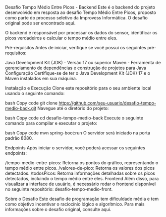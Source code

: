 
Desafio Tempo Médio Entre Picos - Backend
Este é o backend do projeto desenvolvido em resposta ao desafio Tempo Médio Entre Picos, proposto como parte do processo seletivo da Improvess Informática. O desafio original pode ser encontrado aqui.

O backend é responsável por processar os dados do sensor, identificar os picos verdadeiros e calcular o tempo médio entre eles.

Pré-requisitos
Antes de iniciar, verifique se você possui os seguintes pré-requisitos:

Java Development Kit (JDK) - Versão 17 ou superior
Maven - Ferramenta de gerenciamento de dependências e construção de projetos para Java
Configuração
Certifique-se de ter o Java Development Kit (JDK) 17 e o Maven instalados em sua máquina.

Instalação e Execução
Clone este repositório para o seu ambiente local usando o seguinte comando:

bash
Copy code
git clone https://github.com/seu-usuario/desafio-tempo-medio-back.git
Navegue até o diretório do projeto:

bash
Copy code
cd desafio-tempo-medio-back
Execute o seguinte comando para compilar e executar o projeto:

bash
Copy code
mvn spring-boot:run
O servidor será iniciado na porta padrão 8080.

Endpoints
Após iniciar o servidor, você poderá acessar os seguintes endpoints:

/tempo-medio-entre-picos: Retorna os pontos do gráfico, representando o tempo médio entre picos.
/valores-de-pico: Retorna os valores dos picos detectados.
/todosPicos: Retorna informações detalhadas sobre os picos detectados, incluindo o tempo médio entre eles.
Frontend
Além disso, para visualizar a interface de usuário, é necessário rodar o frontend disponível no seguinte repositório: desafio-tempo-medio-front.

Sobre o Desafio
Este desafio de programação tem dificuldade média e tem como objetivo incentivar o raciocínio lógico e algorítmico. Para mais informações sobre o desafio original, consulte aqui.

